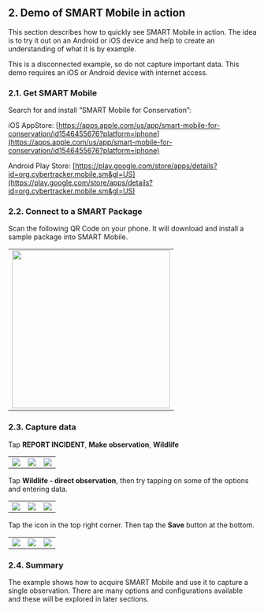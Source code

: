 ## 2. Demo of SMART Mobile in action
This section describes how to quickly see SMART Mobile in action. The idea is to try it out on an Android or iOS device and help to create an understanding of what it is by example.

This is a disconnected example, so do not capture important data. This demo requires an iOS or Android device with internet access.

### 2.1. Get SMART Mobile
Search for and install “SMART Mobile for Conservation”:

iOS AppStore: [https://apps.apple.com/us/app/smart-mobile-for-conservation/id1546455676?platform=iphone](https://apps.apple.com/us/app/smart-mobile-for-conservation/id1546455676?platform=iphone)

Android Play Store: [https://play.google.com/store/apps/details?id=org.cybertracker.mobile.sm&gl=US](https://play.google.com/store/apps/details?id=org.cybertracker.mobile.sm&gl=US)

### 2.2. Connect to a SMART Package
Scan the following QR Code on your phone. It will download and install a sample package into SMART Mobile.
<table>
<tr>
<td><img width="320" src="{{ site.baseurl }}/assets/smart/image253.png" /></td>
</tr>
</table>

### 2.3. Capture data
Tap **REPORT INCIDENT**, **Make observation**, **Wildlife**
<table>
<tr>
<td><img src="{{ site.baseurl }}/assets/smart/image236.png" /></td>
<td><img src="{{ site.baseurl }}/assets/smart/image33.png" /></td>
<td><img src="{{ site.baseurl }}/assets/smart/image97.png" /></td>
</tr>
</table>

Tap **Wildlife - direct observation**, then try tapping on some of the options and entering data.
<table>
<tr>
<td><img src="{{ site.baseurl }}/assets/smart/image150.png" /></td>
<td><img src="{{ site.baseurl }}/assets/smart/image32.png" /></td>
<td><img src="{{ site.baseurl }}/assets/smart/image160.png" /></td>
</tr>
</table>

Tap the icon in the top right corner. Then tap the **Save** button at the bottom.
<table>
<tr>
<td><img src="{{ site.baseurl }}/assets/smart/image139.png" /></td>
<td><img src="{{ site.baseurl }}/assets/smart/image169.png" /></td>
<td><img src="{{ site.baseurl }}/assets/smart/image205.png" /></td>
</tr>
</table>

### 2.4. Summary
The example shows how to acquire SMART Mobile and use it to capture a single observation. There are many options and configurations available and these will be explored in later sections.

